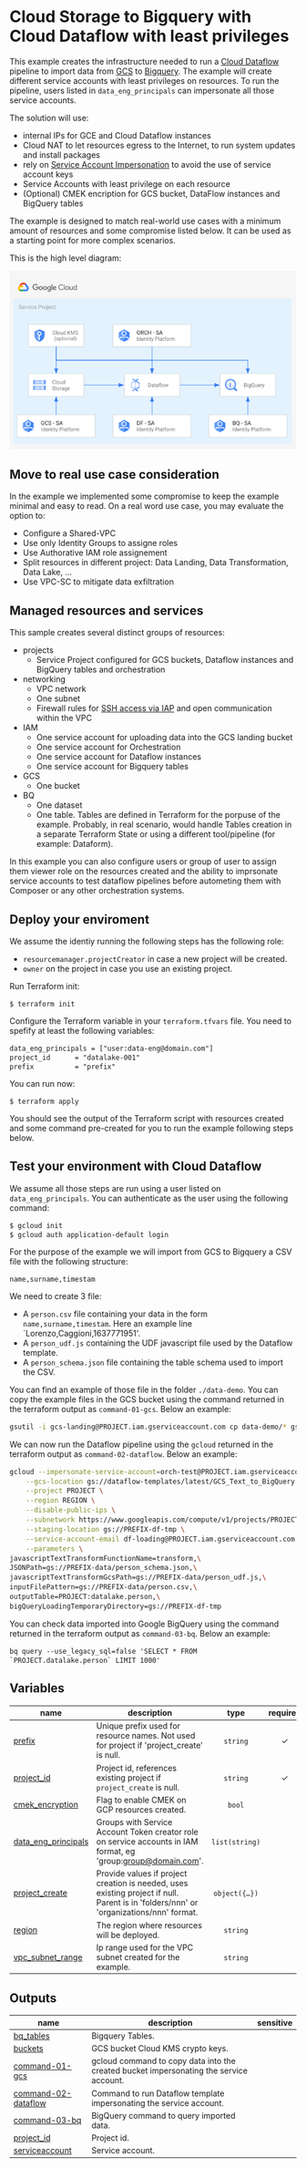 # Cloud Storage to Bigquery with Cloud Dataflow with least privileges

This example creates the infrastructure needed to run a [Cloud Dataflow](https://cloud.google.com/dataflow) pipeline to import data from [GCS](https://cloud.google.com/storage) to [Bigquery](https://cloud.google.com/bigquery). The example will create different service accounts with least privileges on resources. To run the pipeline, users listed in `data_eng_principals` can impersonate all those service accounts.

The solution will use:
 - internal IPs for GCE and Cloud Dataflow instances
 - Cloud NAT to let resources egress to the Internet, to run system updates and install packages
 - rely on [Service Account Impersonation](https://cloud.google.com/iam/docs/impersonating-service-accounts) to avoid the use of service account keys
 - Service Accounts with least privilege on each resource
 - (Optional) CMEK encription for GCS bucket, DataFlow instances and BigQuery tables
 
The example is designed to match real-world use cases with a minimum amount of resources and some compromise listed below. It can be used as a starting point for more complex scenarios.

This is the high level diagram:

![GCS to Biquery High-level diagram](diagram.png "GCS to Biquery High-level diagram")
## Move to real use case consideration
In the example we implemented some compromise to keep the example minimal and easy to read. On a real word use case, you may evaluate the option to:
 - Configure a Shared-VPC
 - Use only Identity Groups to assigne roles
 - Use Authorative IAM role assignement
 - Split resources in different project: Data Landing, Data Transformation, Data Lake, ...
 - Use VPC-SC to mitigate data exfiltration

## Managed resources and services

This sample creates several distinct groups of resources:

- projects
  - Service Project configured for GCS buckets, Dataflow instances and BigQuery tables and orchestration
- networking
  - VPC network
  - One subnet
  - Firewall rules for [SSH access via IAP](https://cloud.google.com/iap/docs/using-tcp-forwarding) and open communication within the VPC
- IAM
  - One service account for uploading data into the GCS landing bucket
  - One service account for Orchestration
  - One service account for Dataflow instances
  - One service account for Bigquery tables
- GCS
  - One bucket
- BQ
  - One dataset
  - One table. Tables are defined in Terraform for the porpuse of the example. Probably, in real scenario, would handle Tables creation in a separate Terraform State or using a different tool/pipeline (for example: Dataform).

In this example you can also configure users or group of user to assign them viewer role on the resources created and the ability to imprsonate service accounts to test dataflow pipelines before autometing them with Composer or any other orchestration systems.

## Deploy your enviroment

We assume the identiy running the following steps has the following role:
 - `resourcemanager.projectCreator` in case a new project will be created.
 - `owner` on the project in case you use an existing project. 

Run Terraform init:

```
$ terraform init
```

Configure the Terraform variable in your `terraform.tfvars` file. You need to spefify at least the following variables:

```
data_eng_principals = ["user:data-eng@domain.com"]
project_id      = "datalake-001"
prefix          = "prefix"
```

You can run now:

```
$ terraform apply
```

You should see the output of the Terraform script with resources created and some command pre-created for you to run the example following steps below.

## Test your environment with Cloud Dataflow

We assume all those steps are run using a user listed on `data_eng_principals`. You can authenticate as the user using the following command:

```
$ gcloud init
$ gcloud auth application-default login 
```

For the purpose of the example we will import from GCS to Bigquery a CSV file with the following structure:

```
name,surname,timestam
```

We need to create 3 file:
 - A `person.csv` file containing your data in the form `name,surname,timestam`. Here an example line `Lorenzo,Caggioni,1637771951'.
 - A `person_udf.js` containing the UDF javascript file used by the Dataflow template.
 - A `person_schema.json` file containing the table schema used to import the CSV.
 
You can find an example of those file in the folder `./data-demo`. You can copy the example files in the GCS bucket using the  command returned in the terraform output as `command-01-gcs`. Below an example:

```bash
gsutil -i gcs-landing@PROJECT.iam.gserviceaccount.com cp data-demo/* gs://LANDING_BUCKET
```

We can now run the Dataflow pipeline using the `gcloud` returned in the terraform output as `command-02-dataflow`. Below an example:

```bash
gcloud --impersonate-service-account=orch-test@PROJECT.iam.gserviceaccount.com dataflow jobs run test_batch_01 \
    --gcs-location gs://dataflow-templates/latest/GCS_Text_to_BigQuery \
    --project PROJECT \
    --region REGION \
    --disable-public-ips \
    --subnetwork https://www.googleapis.com/compute/v1/projects/PROJECT/regions/REGION/subnetworks/subnet \
    --staging-location gs://PREFIX-df-tmp \
    --service-account-email df-loading@PROJECT.iam.gserviceaccount.com \
    --parameters \
javascriptTextTransformFunctionName=transform,\
JSONPath=gs://PREFIX-data/person_schema.json,\
javascriptTextTransformGcsPath=gs://PREFIX-data/person_udf.js,\
inputFilePattern=gs://PREFIX-data/person.csv,\
outputTable=PROJECT:datalake.person,\
bigQueryLoadingTemporaryDirectory=gs://PREFIX-df-tmp 
```

You can check data imported into Google BigQuery using the  command returned in the terraform output as `command-03-bq`. Below an example:

```
bq query --use_legacy_sql=false 'SELECT * FROM `PROJECT.datalake.person` LIMIT 1000'
```
<!-- BEGIN TFDOC -->

## Variables

| name | description | type | required | default |
|---|---|:---:|:---:|:---:|
| [prefix](variables.tf#L26) | Unique prefix used for resource names. Not used for project if 'project_create' is null. | <code>string</code> | ✓ |  |
| [project_id](variables.tf#L40) | Project id, references existing project if `project_create` is null. | <code>string</code> | ✓ |  |
| [cmek_encryption](variables.tf#L15) | Flag to enable CMEK on GCP resources created. | <code>bool</code> |  | <code>false</code> |
| [data_eng_principals](variables.tf#L21) | Groups with Service Account Token creator role on service accounts in IAM format, eg 'group:group@domain.com'. | <code>list&#40;string&#41;</code> |  | <code>&#91;&#93;</code> |
| [project_create](variables.tf#L31) | Provide values if project creation is needed, uses existing project if null. Parent is in 'folders/nnn' or 'organizations/nnn' format. | <code title="object&#40;&#123;&#10;  billing_account_id &#61; string&#10;  parent             &#61; string&#10;&#125;&#41;">object&#40;&#123;&#8230;&#125;&#41;</code> |  | <code>null</code> |
| [region](variables.tf#L45) | The region where resources will be deployed. | <code>string</code> |  | <code>&#34;europe-west1&#34;</code> |
| [vpc_subnet_range](variables.tf#L51) | Ip range used for the VPC subnet created for the example. | <code>string</code> |  | <code>&#34;10.0.0.0&#47;20&#34;</code> |

## Outputs

| name | description | sensitive |
|---|---|:---:|
| [bq_tables](outputs.tf#L15) | Bigquery Tables. |  |
| [buckets](outputs.tf#L20) | GCS bucket Cloud KMS crypto keys. |  |
| [command-01-gcs](outputs.tf#L43) | gcloud command to copy data into the created bucket impersonating the service account. |  |
| [command-02-dataflow](outputs.tf#L48) | Command to run Dataflow template impersonating the service account. |  |
| [command-03-bq](outputs.tf#L70) | BigQuery command to query imported data. |  |
| [project_id](outputs.tf#L28) | Project id. |  |
| [serviceaccount](outputs.tf#L33) | Service account. |  |

<!-- END TFDOC -->
